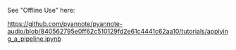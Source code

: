 See "Offline Use" here:

https://github.com/pyannote/pyannote-audio/blob/840562795e0ff62c510129fd2e61c4441c62aa10/tutorials/applying_a_pipeline.ipynb